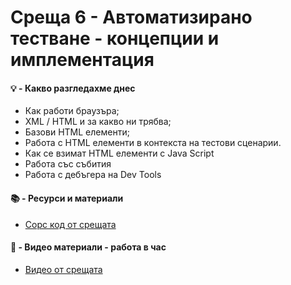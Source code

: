 # Среща 6 - Автоматизирано  тестване - концепции и имплементация

#### 💡 - Какво разгледахме днес
- Как работи браузъра;
- XML / HTML и за какво ни трябва;
- Базови HTML елементи;
- Работа с HTML елементи в контекста на тестови сценарии.
- Как се взимат HTML елементи с Java Script
- Работа със събития
- Работа с дебъгера на Dev Tools

#### 📚 - Ресурси и материали
- [Сорс код от срещата](./source-cw/)

#### 📘 - Видео материали - работа  в час
- [Видео от срещата](https://youtu.be/VyqR35UW-tk)